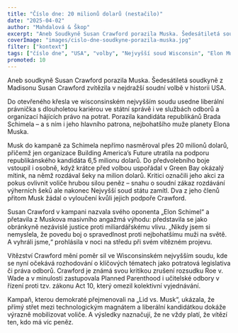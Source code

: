 ```yaml
---
title: "Číslo dne: 20 milionů dolarů (nestačilo)"
date: "2025-04-02"
author: "Mahdalová & Škop"
excerpt: "Aneb Soudkyně Susan Crawford porazila Muska. Šedesátiletá soudkyně z Madisonu Susan Crawford zvítězila v nejdražší soudní volbě v historii USA."
coverImage: "images/cislo-dne-soudkyne-porazila-muska.jpg"
filter: ["kontext"]
tags: ["číslo dne", "USA", "volby", "Nejvyšší soud Wisconsin", "Elon Musk", "Susan Crawford", "liberálové", "politika"]
promoted: 10
---
```


Aneb soudkyně Susan Crawford porazila Muska. Šedesátiletá soudkyně z Madisonu Susan Crawford zvítězila v nejdražší soudní volbě v historii USA.

Do otevřeného křesla ve wisconsinském nejvyšším soudu usedne liberální právnička s dlouholetou kariérou ve státní správě i ve službách odborů a organizací hájících právo na potrat. Porazila kandidáta republikánů Brada Schimela – a s ním i jeho hlavního patrona, nejbohatšího muže planety Elona Muska.

Musk do kampaně za Schimela nepřímo nasměroval přes 20 milionů dolarů, přičemž jen organizace Building America’s Future utratila na podporu republikánského kandidáta 6,5 milionu dolarů. Do předvolebního boje vstoupil i osobně, když krátce před volbou uspořádal v Green Bay okázalý mítink, na němž rozdával šeky na milion dolarů. Kritici označili jeho akci za pokus ovlivnit voliče hrubou silou peněz – snahu o soudní zákaz rozdávání výherních šeků ale nakonec Nejvyšší soud státu zamítl. Dva z jeho členů přitom Musk žádal o vyloučení kvůli jejich podpoře Crawford.

Susan Crawford v kampani nazvala svého oponenta „Elon Schimel“ a přetavila z Muskova masivního angažmá výhodu: představila se jako obránkyně nezávislé justice proti miliardářskému vlivu. „Nikdy jsem si nemyslela, že povedu boj o spravedlnost proti nejbohatšímu muži na světě. A vyhráli jsme,“ prohlásila v noci na středu při svém vítězném projevu.

Vítězství Crawford mění poměr sil ve Wisconsinském nejvyšším soudu, kde se nyní očekává rozhodování o klíčových tématech jako potratová legislativa či práva odborů. Crawford je známá svou kritikou zrušení rozsudku Roe v. Wade a v minulosti zastupovala Planned Parenthood i učitelské odbory v řízení proti tzv. zákonu Act 10, který omezil kolektivní vyjednávání.

Kampaň, kterou demokraté přejmenovali na „Lid vs. Musk“, ukázala, že přímý střet mezi technologickým magnátem a liberální kandidátkou dokáže výrazně mobilizovat voliče. A výsledky naznačují, že ne vždy platí, že vítězí ten, kdo má víc peněz.
